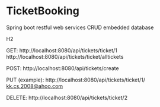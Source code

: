 # TicketBooking
Spring boot restful web services CRUD embedded database

H2

GET:
http://localhost:8080/api/tickets/ticket/1
http://localhost:8080/api/tickets/ticket/alltickets

POST:
http://localhost:8080/api/tickets/create

PUT (example):
http://localhost:8080/api/tickets/ticket/1/ kk.cs.2008@ahoo.com

DELETE:
http://localhost:8080/api/tickets/ticket/2
